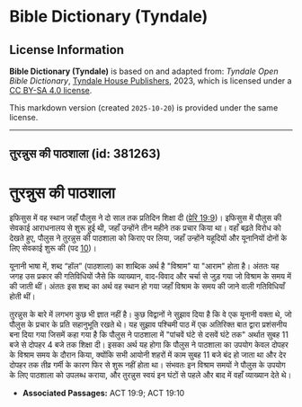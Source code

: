 # Bible Dictionary (Tyndale)

## License Information

**Bible Dictionary (Tyndale)** is based on and adapted from: _Tyndale Open Bible Dictionary_, [Tyndale House Publishers](https://tyndaleopenresources.com/), 2023, which is licensed under a [CC BY-SA 4.0 license](https://creativecommons.org/licenses/by-sa/4.0/legalcode.en).

This markdown version (created `2025-10-20`) is provided under the same license.



--------------------------------

## तुरन्नुस की पाठशाला (id: 381263)

तुरन्नुस की पाठशाला
===================

इफिसुस में वह स्थान जहाँ पौलुस ने दो साल तक प्रतिदिन शिक्षा दी ([प्रेरि 19:9](https://ref.ly/Acts19:9))। इफिसुस में पौलुस की सेवकाई आराधनालय से शुरू हुई थी, जहाँ उन्होंने तीन महीने तक प्रचार किया था। वहाँ बढ़ते विरोध को देखते हुए, पौलुस ने तुरन्नुस की पाठशाला को किराए पर लिया, जहाँ उन्होंने यहूदियों और यूनानियों दोनों के लिए सेवकाई शुरू की (पद [10](https://ref.ly/Acts19:10))।

यूनानी भाषा में, शब्द “हॉल” (पाठशाला) का शाब्दिक अर्थ है "विश्राम" या "आराम" होता है। अंततः यह जगह उस प्रकार की गतिविधियों जैसे कि व्याख्यान, वाद\-विवाद और चर्चा से जुड़ गया जो विश्राम के समय में की जाती थीं। अंततः इस शब्द का अर्थ वह स्थान हो गया जहाँ विश्राम के समय की जाने वाली गतिविधियाँ होती थीं।

तुरन्नुस के बारे में लगभग कुछ भी ज्ञात नहीं है। कुछ विद्वानों ने सुझाव दिया है कि वे एक यूनानी वक्ता थे, जो पौलुस के प्रचार के प्रति सहानुभूति रखते थे। यह सुझाव पश्चिमी पाठ में एक अतिरिक्त बात द्वारा प्रशंसनीय बना दिया गया जिसमें कहा गया है कि पौलुस ने पाठशाला में "पांचवें घंटे से दसवें घंटे तक" अर्थात सुबह 11 बजे से दोपहर 4 बजे तक शिक्षा दी। इसका अर्थ यह होगा कि पौलुस ने पाठशाला का उपयोग केवल दोपहर के विश्राम समय के दौरान किया, क्योंकि सभी आयोनी शहरों में काम सुबह 11 बजे बंद हो जाता था और देर दोपहर तक तीव्र गर्मी के कारण फिर से शुरू नहीं होता था। संभवतः इन विश्राम समयों ने पौलुस के उपयोग के लिए पाठशाला को उपलब्ध कराया, और तुरन्नुस स्वयं इन घंटों से पहले और बाद में वहाँ व्याख्यान देते थे।

* **Associated Passages:** ACT 19:9; ACT 19:10

